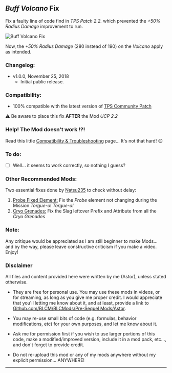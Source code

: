 ## *Buff Volcano* Fix

Fix a faulty line of code find in *TPS Patch 2.2.* which prevented the *+50% Radius Damage* improvement to run.

![Buff Volcano Fix](https://imgur.com/dYEJvPH.jpg "Don't worry guys... even if my screen capture show French text, my mods are in English")

Now, the *+50% Radius Damage* (280 instead of 190) on the *Volcano* apply as intended.

### Changelog:

- v1.0.0, November 25, 2018
  - Initial public release.
 
### Compatibility:

- 100% compatible with the latest version of [TPS Community Patch](https://github.com/BLCM/BLCMods/tree/master/Pre%20Sequel%20Mods/Community%20Patch)

:warning: Be aware to place this fix __AFTER__ the Mod *UCP 2.2*

### Help! The Mod doesn't work !?!

Read this little [Compatibility & Troubleshooting](https://github.com/BLCM/BLCMods/tree/master/Pre%20Sequel%20Mods/Astor/Compatibility%20%26%20Troubleshooting) page... It's not that hard!  :wink:

### To do:

- [ ] Well... it seems to work correctly, so nothing I guess?

### Other Recommended Mods:

Two essential fixes done by [Natsu235](https://github.com/BLCM/BLCMods/tree/af3b2d17629ab3f7f7a5f7bb68b489c5e13b0498/Pre%20Sequel%20Mods/Natsu235) to check without delay:

1. [Probe Fixed Element:](https://github.com/BLCM/BLCMods/blob/af3b2d17629ab3f7f7a5f7bb68b489c5e13b0498/Pre%20Sequel%20Mods/Natsu235/Fixes/Probe_Fixed_Element.txt) Fix the *Probe* element not changing during the Mission *Torgue-o! Torgue-o!*
2. [Cryo Grenades:](https://github.com/BLCM/BLCMods/blob/af3b2d17629ab3f7f7a5f7bb68b489c5e13b0498/Pre%20Sequel%20Mods/Natsu235/Fixes/Cryo_Grenades.txt) Fix the Slag leftover Prefix and Attribute from all the *Cryo Grenades*   
  
### Note: 

Any critique would be appreciated as I am still beginner to make Mods... and by the way, please leave constructive criticism if you make a video. 
Enjoy!

### Disclaimer

All files and content provided here were written by me (Astor), unless stated otherwise.

- They are free for personal use. You may use these mods in videos, or for streaming, as long as you give me proper credit. I would appreciate that you'll letting me know about it, and at least, provide a link to [Github.com/BLCM/BLCMods/Pre-Sequel Mods/Astor](https://github.com/BLCM/BLCMods/tree/master/Pre%20Sequel%20Mods/Astor).

- You may re-use small bits of code (e.g. formulas, behavior modifications, etc) for your own purposes, and let me know about it. 

- Ask me for permission first if you wish to use larger portions of this code, make a modified/improved version, include it in a mod pack, etc..., and don't forget to provide credit.

- Do not re-upload this mod or any of my mods anywhere without my explicit permission... ANYWHERE!

* * * * *



